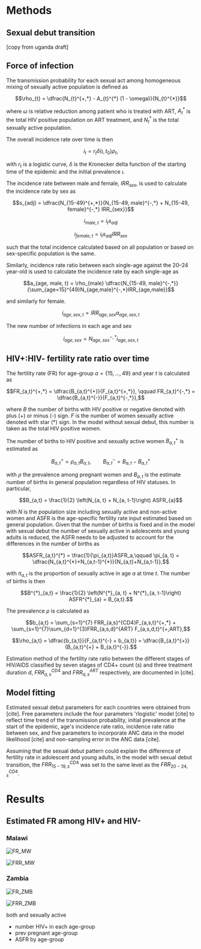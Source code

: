 # Methods

## Sexual debut transition

[copy from uganda draft]

## Force of infection

The transmission probability for each sexual act among homogeneous mixing of
sexually active population is defined as

$$\rho_{t} = \dfrac{N_{t}^{+,*} - A_{t}^{*} (1 - \omega)}{N_{t}^{*}}$$

where $\omega$ is relative reduction among patient who is treated with ART,
$A_{t}^{*}$ is the total HIV positive population on ART treatment, and $N_{t}^{*}$
is the total sexually active population.  

The overall incidence rate over time is then 

$$i_t = r_{t} \delta(\iota, t_0) \rho_t,$$

with $r_{t}$ is a logistic curve, $\delta$ is the Kronecker delta
function of the starting time of the epidemic and the initial prevalence $\iota$.

The incidence rate between male and female, $IRR_{sex}$, is used to calculate
the incidence rate by sex as

$$s_{adj} = \dfrac{N_{15-49}^{+,*}}{N_{15-49, male}^{-,*} +
N_{15-49, female}^{-,*} IRR_{sex}}$$

$$i_{male, t} = i_t s_{adj}$$ 

$$i_{female, t} = i_t s_{adj} IRR_{sex}$$ 

such that the total incidence calculated based on all population or based on
sex-specific population is the same.

Similarly, incidence rate ratio between each single-age against the 20–24
year-old is used to calculate the incidence rate by each single-age as

$$a_{age, male, t} = \rho_{male} \dfrac{N_{15-49, male}^{-,*}}{\sum_{age=15}^{49}N_{age,male}^{-,*}IRR_{age,male}}$$

and similarly for female.  

$$i_{age, sex, t} = IRR_{age, sex} a_{age, sex, t}$$ 

The new number of infections in each age and sex 

$$i_{age, sex} = N_{age, sex}^{-,*} i_{age, sex, t}$$

## HIV+:HIV- fertility rate ratio over time

The fertility rate (FR) for age-group $a = \{15,...,49\}$ and year $t$ is calculated as

$$FR_{a,t}^{+,*} = \dfrac{B_{a,t}^{+}}{F_{a,t}^{+,*}}, \qquad
FR_{a,t}^{-,*} = \dfrac{B_{a,t}^{-}}{F_{a,t}^{-,*}},$$

where $B$ the number of births with HIV positive or negative denoted with plus
(+) or minus (-) sign. $F$ is the number of women sexually active denoted with
star (*) sign. In the model without sexual debut, this number is taken as the
total HIV positive women.

The number of births to HIV positive and sexually active women $B_{a, t}^{+}$ is
estimated as

$$B_{a,t}^{+} = \rho_{a, t}B_{a,t}, \qquad B_{a,t}^{-} = B_{a,t} - B_{a, t}^{+}$$

with $\rho$ the prevalence among pregnant women and $B_{a,t}$ is the estimate
number of births in general population regardless of HIV statuses. In
particular, 

$$B_{a,t} = \frac{1}{2} \left(N_{a, t} + N_{a, t-1}\right) ASFR_{a}$$

with $N$ is the population size including sexually active and non-active women
and ASFR is the age-specific fertility rate input estimated based on general
population. Given that the number of births is fixed and in the model with
sexual debut the number of sexually active in adolescents and young adults is
reduced, the ASFR needs to be adjusted to account for the differences in the
number of births as 

$$ASFR_{a,t}^{*} = \frac{1}{\pi_{a,t}}ASFR_a,\qquad
\pi_{a, t} = \dfrac{N_{a,t}^{*}+N_{a,t-1}^{*}}{N_{a,t}+N_{a,t-1}},$$ 

with $\pi_{a,t}$ is the proportion of sexually active in age $a$ at time $t$.
The number of births is then 

$$B^{*}_{a,t} = \frac{1}{2} \left(N^{*}_{a, t} + N^{*}_{a, t-1}\right) ASFR^{*}_{a}
= B_{a,t}.$$

The prevalence $\rho$ is calculated as

$$b_{a,t} = \sum_{s=1}^{7} FRR_{a,s}^{CD4}F_{a,s,t}^{+,*} +
\sum_{s=1}^{7}\sum_{d=1}^{3}FRR_{a,s,d}^{ART} F_{a,s,d,t}^{+,ART},$$

$$\rho_{a,t} = \dfrac{b_{a,t}}{F_{a,t}^{-} + b_{a,t}} =
\dfrac{B_{a,t}^{+}}{B_{a,t}^{+} + B_{a,t}^{-}}.$$

Estimation method of the fertility rate ratio between the different stages of
HIV/AIDS classified by seven stages of CD4+ count ($s$) and three treatment
duration $d$, $FRR_{a,s}^{CD4}$ and $FRR_{a,s}^{ART}$ respectively,
are documented in [cite]. 

## Model fitting

Estimated sexual debut parameters for each countries were obtained from [cite].
Free parameters include the four parameters 'rlogistic' model [cite] to reflect
time trend of the transmission probability, initial prevalence at the start of the
epidemic, age's incidence rate ratio, incidence rate ratio between sex, and five
parameters to incorporate ANC data in the model likelihood [cite] and
non-sampling error in the ANC data [cite].

Assuming that the sexual debut pattern could explain the difference of fertility
rate in adolescent and young adults, in the model with sexual debut transition,
the $FRR_{15-19,s}^{CD4}$ was set to the same level as the
$FRR_{20-24,s}^{CD4}$.

# Results

## Estimated FR among HIV+ and HIV- 

### Malawi

![FR_MW](../fig/FR_MW.png)

![FRR_MW](../fig/FRR_MW.png)

### Zambia

![FR_ZMB](../fig/FR_ZMB.png)

![FRR_ZMB](../fig/FRR_ZMB.png)

both and sexually active

- number HIV+ in each age-group
- prev pregnant age-group
- ASFR by age-group